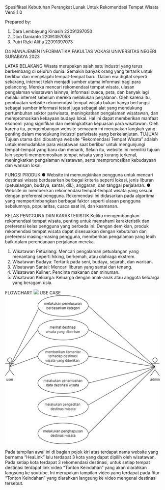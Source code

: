 Spesifikasi Kebutuhan
Perangkat Lunak
Untuk
Rekomendasi Tempat Wisata
Versi 1.0

Prepared by:
1. Dara Lembayung Kinasih 22091397050
2. Dion Danianto 22091397058
3. Putri Rizki Alifia 22091397073
   
D4 MANAJEMEN INFORMATIKA
FAKULTAS VOKASI
UNIVERSITAS NEGERI SURABAYA
2023

LATAR BELAKANG
Wisata merupakan salah satu industri yang terus berkembang di seluruh dunia.
Semakin banyak orang yang tertarik untuk berlibur dan menjelajahi tempat-tempat baru.
Dalam era digital seperti sekarang, internet telah menjadi sumber utama informasi bagi para
pelancong. Mereka mencari rekomendasi tempat wisata, ulasan pengalaman wisatawan
lainnya, informasi cuaca, peta, dan banyak lagi melalui internet sebelum mereka melakukan
perjalanan.
Oleh karena itu, pembuatan website rekomendasi tempat wisata bukan hanya
berfungsi sebagai sumber informasi tetapi juga sebagai alat yang mendukung pertumbuhan
sektor pariwisata, meningkatkan pengalaman wisatawan, dan mempromosikan kekayaan
budaya lokal. Hal ini dapat memberikan manfaat ekonomi yang signifikan dan meningkatkan
kepuasan para wisatawan. Oleh karena itu, pengembangan website semacam ini merupakan
langkah yang penting dalam mendukung industri pariwisata yang berkelanjutan.
TUJUAN
Tujuan utama dari dibuatnya website “Rekomendasi Tempat Wisata” adalah untuk
memudahkan para wisatawan saat berlibur untuk mengunjungi tempat-tempat yang baru dan
menarik, Selain itu, website ini memiliki tujuan lain seperti mempromosikan tempat wisata
yang kurang terkenal, meningkatkan pengalaman wisatawan, serta mempromosikan
kebudayaan dan warisan lokal.

FUNGSI PRODUK
● Website ini memungkinkan pengguna untuk mencari destinasi wisata berdasarkan
berbagai kriteria seperti lokasi, jenis liburan (petualangan, budaya, santai, dll.),
anggaran, dan tanggal perjalanan.
● Website ini memberikan rekomendasi tempat-tempat wisata yang sesuai dengan
preferensi pengguna. Rekomendasi ini didasarkan pada algoritma yang
mempertimbangkan berbagai faktor seperti ulasan pengguna sebelumnya, popularitas,
cuaca saat ini, dan keamanan.

KELAS PENGGUNA DAN KARAKTERISTIK
Ketika mengembangkan rekomendasi tempat wisata, penting untuk memahami
karakteristik dan preferensi kelas pengguna yang berbeda ini. Dengan demikian, produk
rekomendasi tempat wisata dapat disesuaikan dengan kebutuhan dan preferensi
masing-masing pengguna, memberikan pengalaman yang lebih baik dalam perencanaan
perjalanan mereka.
1. Wisatawan Petualang: Mencari pengalaman petualangan yang menantang seperti
hiking, berkemah, atau olahraga ekstrem.
2. Wisatawan Budaya: Tertarik pada seni, budaya, sejarah, dan warisan.
3. Wisatawan Santai: Mencari liburan yang santai dan tenang.
4. Wisatawan Kuliner: Pencinta makanan dan minuman.
5. Wisatawan Keluarga: Keluarga dengan anak-anak atau anggota keluarga yang
beragam usia.

FLOWCHART <img src="https://github.com/darraaa/WEB_KEL10MIB22/blob/61f1766eeb5af11d59e7279ff2c6e213c0609a8b/flowchrt%20rekomendasi%20tempat%20wisata.drawio">
USE CASE <img src="https://github.com/darraaa/WEB_KEL10MIB22/blob/61f1766eeb5af11d59e7279ff2c6e213c0609a8b/usecase.drawio.png">

Pada tampilan awal ini di bagian pojok kiri atas terdapat nama website yang bernama
“HeaLink” lalu terdapat 3 kota yang dapat dipilih oleh wisatawan. Pada setiap kota terdapat 3
rekomendasi destinasi, untuk setiap tempat destinasi terdapat link video “Tonton Keindahan”
yang akan diarahkan langsung ke youtube.
Ini merupakan tampilan video yang terdapat pada fitur “Tonton Keindahan” yang diarahkan
langsung ke video mengenai destinasi tersebut.
